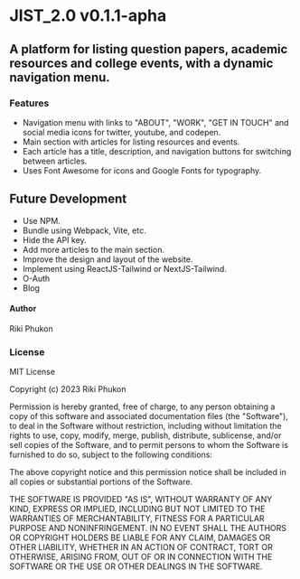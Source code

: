 # JIST_2.0 v0.1.1-apha

## A platform for listing question papers, academic resources and college events, with a dynamic navigation menu.

### Features
- Navigation menu with links to "ABOUT", "WORK", "GET IN TOUCH" and social media icons for twitter, youtube, and codepen.
- Main section with articles for listing resources and events.
- Each article has a title, description, and navigation buttons for switching between articles.
- Uses Font Awesome for icons and Google Fonts for typography.

## Future Development
- Use NPM.
- Bundle using Webpack, Vite, etc.
- Hide the API key.
- Add more articles to the main section.
- Improve the design and layout of the website.
- Implement using ReactJS-Tailwind or NextJS-Tailwind.
- O-Auth
- Blog

#### Author
Riki Phukon
### License
MIT License

Copyright (c) 2023 Riki Phukon

Permission is hereby granted, free of charge, to any person obtaining a copy
of this software and associated documentation files (the "Software"), to deal
in the Software without restriction, including without limitation the rights
to use, copy, modify, merge, publish, distribute, sublicense, and/or sell
copies of the Software, and to permit persons to whom the Software is
furnished to do so, subject to the following conditions:

The above copyright notice and this permission notice shall be included in all
copies or substantial portions of the Software.

THE SOFTWARE IS PROVIDED "AS IS", WITHOUT WARRANTY OF ANY KIND, EXPRESS OR
IMPLIED, INCLUDING BUT NOT LIMITED TO THE WARRANTIES OF MERCHANTABILITY,
FITNESS FOR A PARTICULAR PURPOSE AND NONINFRINGEMENT. IN NO EVENT SHALL THE
AUTHORS OR COPYRIGHT HOLDERS BE LIABLE FOR ANY CLAIM, DAMAGES OR OTHER
LIABILITY, WHETHER IN AN ACTION OF CONTRACT, TORT OR OTHERWISE, ARISING FROM,
OUT OF OR IN CONNECTION WITH THE SOFTWARE OR THE USE OR OTHER DEALINGS IN THE
SOFTWARE.
